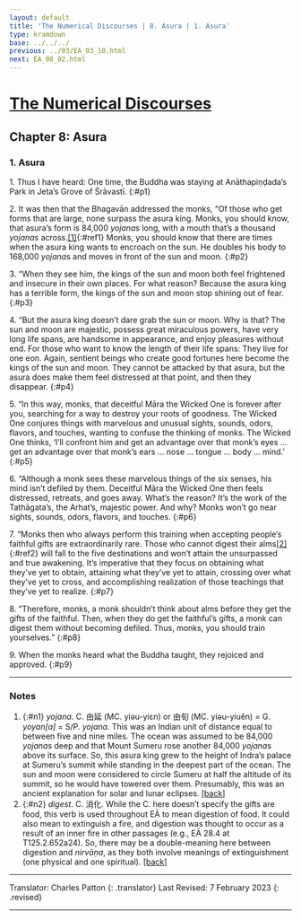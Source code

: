 ```yaml
---
layout: default
title: 'The Numerical Discourses | 8. Asura | 1. Asura'
type: kramdown
base: ../../../
previous: ../03/EA_03_10.html
next: EA_08_02.html
---
```


# [The Numerical Discourses](../index.html)
## Chapter 8: Asura
### 1. Asura

1\. Thus I have heard: One time, the Buddha was staying at Anāthapiṇḍada’s Park in Jeta’s Grove of Śrāvastī.
{:#p1}

2\. It was then that the Bhagavān addressed the monks, “Of those who get forms that are large, none surpass the asura king. Monks, you should know, that asura’s form is 84,000 *yojana*s long, with a mouth that’s a thousand *yojana*s across.[\[1\]](#n1){:#ref1} Monks, you should know that there are times when the asura king wants to encroach on the sun. He doubles his body to 168,000 *yojana*s and moves in front of the sun and moon.
{:#p2}

3\. “When they see him, the kings of the sun and moon both feel frightened and insecure in their own places. For what reason? Because the asura king has a terrible form, the kings of the sun and moon stop shining out of fear.
{:#p3}

4\. “But the asura king doesn’t dare grab the sun or moon. Why is that? The sun and moon are majestic, possess great miraculous powers, have very long life spans, are handsome in appearance, and enjoy pleasures without end. For those who want to know the length of their life spans: They live for one eon. Again, sentient beings who create good fortunes here become the kings of the sun and moon. They cannot be attacked by that asura, but the asura does make them feel distressed at that point, and then they disappear.
{:#p4}

5\. “In this way, monks, that deceitful Māra the Wicked One is forever after you, searching for a way to destroy your roots of goodness. The Wicked One conjures things with marvelous and unusual sights, sounds, odors, flavors, and touches, wanting to confuse the thinking of monks. The Wicked One thinks, ‘I’ll confront him and get an advantage over that monk’s eyes … get an advantage over that monk’s ears … nose … tongue … body … mind.’
{:#p5}

6\. “Although a monk sees these marvelous things of the six senses, his mind isn’t defiled by them. Deceitful Māra the Wicked One then feels distressed, retreats, and goes away. What’s the reason? It’s the work of the Tathāgata’s, the Arhat’s, majestic power. And why? Monks won’t go near sights, sounds, odors, flavors, and touches.
{:#p6}

7\. “Monks then who always perform this training when accepting people’s faithful gifts are extraordinarily rare. Those who cannot digest their alms[\[2\]](#n2){:#ref2} will fall to the five destinations and won’t attain the unsurpassed and true awakening. It’s imperative that they focus on obtaining what they’ve yet to obtain, attaining what they’ve yet to attain, crossing over what they’ve yet to cross, and accomplishing realization of those teachings that they’ve yet to realize.
{:#p7}

8\. “Therefore, monks, a monk shouldn’t think about alms before they get the gifts of the faithful. Then, when they do get the faithful’s gifts, a monk can digest them without becoming defiled. Thus, monks, you should train yourselves.”
{:#p8}

9\. When the monks heard what the Buddha taught, they rejoiced and approved.
{:#p9}

---

### Notes

1. {:#n1} *yojana*. C. 由延 (MC. yiəu-yiɛn) or 由旬 (MC. yiəu-yiuĕn) = G. *yoyan[a]* = S/P. *yojana*. This was an Indian unit of distance equal to between five and nine miles. The ocean was assumed to be 84,000 *yojana*s deep and that Mount Sumeru rose another 84,000 *yojana*s above its surface. So, this asura king grew to the height of Indra’s palace at Sumeru’s summit while standing in the deepest part of the ocean. The sun and moon were considered to circle Sumeru at half the altitude of its summit, so he would have towered over them. Presumably, this was an ancient explanation for solar and lunar eclipses. [\[back\]](#ref1)
2. {:#n2} *digest*. C. 消化. While the C. here doesn’t specify the gifts are food, this verb is used throughout EĀ to mean digestion of food. It could also mean to extinguish a fire, and digestion was thought to occur as a result of an inner fire in other passages (e.g., EĀ 28.4 at T125.2.652a24). So, there may be a double-meaning here between digestion and *nirvāṇa*, as they both involve meanings of extinguishment (one physical and one spiritual). [\[back\]](#ref2)

---

Translator: Charles Patton
{: .translator}
Last Revised: 7 February 2023
{: .revised}

---